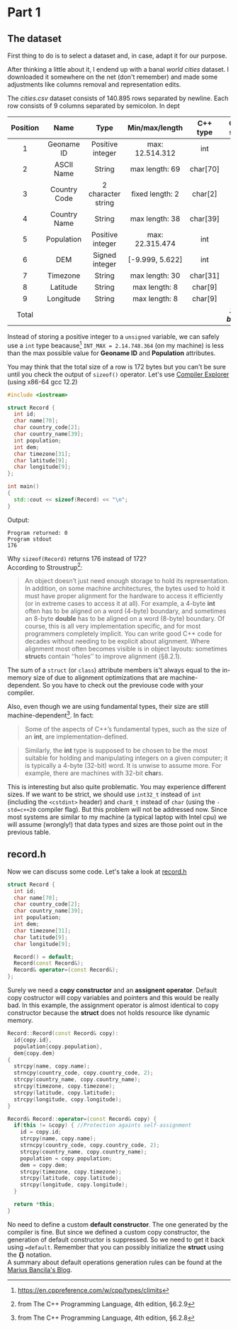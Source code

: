 # Part 1

## The dataset

First thing to do is to select a dataset and, in case, adapt it for our purpose.

After thinking a little about it, I endend up with a banal _world cities_ dataset. I downloaded it somewhere on the net (don't remember) and made some adjustments like columns removal and representation edits.

The _cities.csv_ dataset consists of 140.895 rows separated by newline. Each row consists of 9 columns separated by semicolon. In dept

| **Position** |   **Name**   |      **Type**      | **Min/max/length** | **C++ type** |   **C++ size**  |
|:------------:|:------------:|:------------------:|:------------------:|:------------:|:---------------:|
|       1      |  Geoname ID  |  Positive integer  |   max: 12.514.312  |      int     |        4        |
|       2      |  ASCII Name  |       String       |   max length: 69   |   char[70]   |        70       |
|       3      | Country Code | 2 character string |   fixed length: 2  |    char[2]   |        2        |
|       4      | Country Name |       String       |   max length: 38   |   char[39]   |        39       |
|       5      |  Population  |  Positive integer  |   max: 22.315.474  |      int     |        4        |
|       6      |      DEM     |   Signed integer   |   [-9.999, 5.622]  |      int     |        4        |
|       7      |   Timezone   |       String       |   max length: 30   |   char[31]   |        31       |
|       8      |   Latitude   |       String       |    max length: 8   |    char[9]   |        9        |
|       9      |   Longitude  |       String       |    max length: 8   |    char[9]   |        9        |
|     Total    |              |                    |                    |              | **_172 bytes_** |

Instead of storing a positive integer to a `unsigned` variable, we can safely use a `int` type beacause[^1] `INT_MAX = 2.14.748.364` (on my machine) is less than the max possible value for **Geoname ID** and **Population** attributes.

You may think that the total size of a row is 172 bytes but you can't be sure until you check the output of `sizeof()` operator. Let's use [Compiler Explorer](https://godbolt.org/) (using x86-64 gcc 12.2)

```C++
#include <iostream>

struct Record {
  int id;
  char name[70];
  char country_code[2];
  char country_name[39];
  int population;
  int dem;
  char timezone[31];
  char latitude[9];
  char longitude[9];
};

int main()
{
  std::cout << sizeof(Record) << "\n";
}
```

Output:

```
Program returned: 0
Program stdout
176
```

Why `sizeof(Record)` returns 176 instead of 172?<br>
According to Stroustrup[^2]:

> An object doesn’t just need enough storage to hold its representation. In addition, on some machine architectures, the bytes used to hold it must have proper alignment for the hardware to access it efficiently (or in extreme cases to access it at all). For example, a 4-byte **int** often has to be aligned on a word (4-byte) boundary, and sometimes an 8-byte **double** has to be aligned on a word (8-byte) boundary. Of course, this is all very implementation specific, and for most programmers
completely implicit. You can write good C++ code for decades without needing to be explicit about alignment. Where alignment most often becomes visible is in object layouts: sometimes **struct**s contain ‘‘holes’’ to improve alignment (§8.2.1).

The sum of a `struct` (or `class`) attribute members is't always equal to the in-memory size of due to alignment optimizations that are machine-dependent. So you have to check out the previouse code with your compiler.

Also, even though we are using fundamental types, their size are still machine-dependent[^3]. In fact:

> Some of the aspects of C++’s fundamental types, such as the size of an **int**, are implementation-defined.

> Similarly, the **int** type is supposed to be chosen to be the most suitable for holding and manipulating integers on a given computer; it is typically a 4-byte (32-bit) word. It is unwise to assume more. For example, there are machines with 32-bit **char**s.

This is interesting but also quite problematic. You may experience different sizes. If we want to be strict, we should use `int32_t` instead of `int` (including  the `<cstdint>` header) and `char8_t` instead of `char` (using the `-std=c++20` compiler flag). But this problem will not be addressed now. Since most systems are similar to my machine (a typical laptop with Intel cpu) we will assume (wrongly!) that data types and sizes are those point out in the previous table.

## record.h

Now we can discuss some code. Let's take a look at [record.h](https://github.com/JohnHop/useless_isam/blob/main/record.h)

```C++
struct Record {
  int id;
  char name[70];
  char country_code[2];
  char country_name[39];
  int population;
  int dem;
  char timezone[31];
  char latitude[9];
  char longitude[9];

  Record() = default;
  Record(const Record&);
  Record& operator=(const Record&);
};
```

Surely we need a **copy constructor** and an **assignent operator**. Default copy costructor will copy variables and pointers and this would be really bad. In this example, the assignment operator is almost identical to copy constructor because the **struct** does not holds resource like dynamic memory.

```C++
Record::Record(const Record& copy):
  id{copy.id},
  population{copy.population},
  dem{copy.dem}
{
  strcpy(name, copy.name);
  strncpy(country_code, copy.country_code, 2);
  strcpy(country_name, copy.country_name);
  strcpy(timezone, copy.timezone);
  strcpy(latitude, copy.latitude);
  strcpy(longitude, copy.longitude);
}

Record& Record::operator=(const Record& copy) {
  if(this != &copy) { //Protection againts self-assignment
    id = copy.id;
    strcpy(name, copy.name);
    strncpy(country_code, copy.country_code, 2);
    strcpy(country_name, copy.country_name);
    population = copy.population;
    dem = copy.dem;
    strcpy(timezone, copy.timezone);
    strcpy(latitude, copy.latitude);
    strcpy(longitude, copy.longitude);
  }

  return *this;
}
```

No need to define a custom **default constructor**. The one generated by the compiler is fine. But since we defined a custom copy constructor, the generation of default constructor is suppressed. So we need to get it back using `=default`. Remember that you can possibly initialize the **struct** using the **{}** notation.<br>
A summary about default operations generation rules can be found at the [Marius Bancila's Blog](https://mariusbancila.ro/blog/2018/07/26/cpp-special-member-function-rules/).

[^1]: <https://en.cppreference.com/w/cpp/types/climits>
[^2]: from The C++ Programming Language, 4th edition, §6.2.9
[^3]: from The C++ Programming Language, 4th edition, §6.2.8
